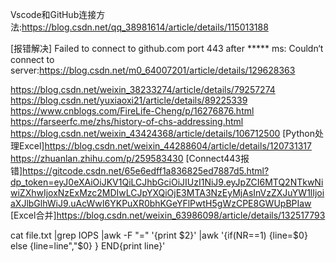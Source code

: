 Vscode和GitHub连接方法:https://blog.csdn.net/qq_38981614/article/details/115013188

[报错解决] Failed to connect to github.com port 443 after ***** ms: Couldn‘t connect to server:https://blog.csdn.net/m0_64007201/article/details/129628363

https://blog.csdn.net/weixin_38233274/article/details/79257274
https://blog.csdn.net/yuxiaoxi21/article/details/89225339
https://www.cnblogs.com/FireLife-Cheng/p/16276876.html
https://farseerfc.me/zhs/history-of-chs-addressing.html
https://blog.csdn.net/weixin_43424368/article/details/106712500
[Python处理Excel]https://blog.csdn.net/weixin_44288604/article/details/120731317     https://zhuanlan.zhihu.com/p/259583430
[Connect443报错]https://gitcode.csdn.net/65e6edff1a836825ed7887d5.html?dp_token=eyJ0eXAiOiJKV1QiLCJhbGciOiJIUzI1NiJ9.eyJpZCI6MTQ2NTkwNiwiZXhwIjoxNzExMzc2MDIwLCJpYXQiOjE3MTA3NzEyMjAsInVzZXJuYW1lIjoiaXJlbGlhWiJ9.uAcWwI6YKPuXR0bhKGeYFlPwtH5gWzCPE8GWUpBPIaw  
[Excel合并]https://blog.csdn.net/weixin_63986098/article/details/132517793




cat file.txt |grep IOPS |awk -F "=" '{print $2}' |awk '{if(NR==1) {line=$0} else {line=line","$0} } END{print line}'